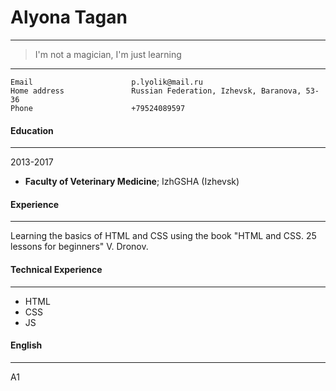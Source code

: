 Alyona Tagan
============

-------------------     ----------------------------

 > I'm not a magician, I'm just learning
 
-------------------     ----------------------------

```
Email                      p.lyolik@mail.ru
Home address               Russian Federation, Izhevsk, Baranova, 53-36
Phone                      +79524089597
```

#### Education

---------

2013-2017
- **Faculty of Veterinary Medicine**;  IzhGSHA (Izhevsk)


#### Experience

----------

Learning the basics of HTML and CSS using the book "HTML and CSS. 25 lessons for beginners" V. Dronov.

#### Technical Experience

--------------------

- HTML
- CSS
- JS

#### English

-------

A1
